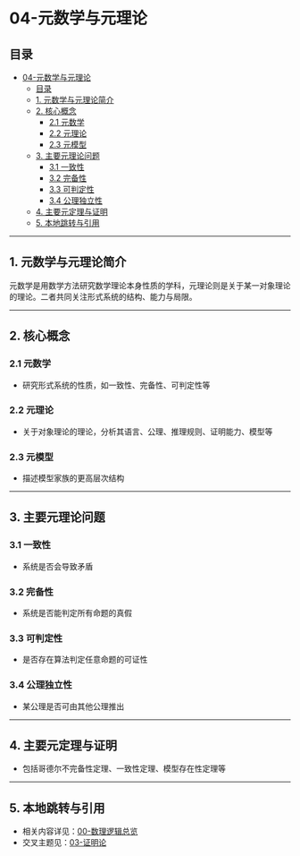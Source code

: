 # 04-元数学与元理论

## 目录

- [04-元数学与元理论](#04-元数学与元理论)
  - [目录](#目录)
  - [1. 元数学与元理论简介](#1-元数学与元理论简介)
  - [2. 核心概念](#2-核心概念)
    - [2.1 元数学](#21-元数学)
    - [2.2 元理论](#22-元理论)
    - [2.3 元模型](#23-元模型)
  - [3. 主要元理论问题](#3-主要元理论问题)
    - [3.1 一致性](#31-一致性)
    - [3.2 完备性](#32-完备性)
    - [3.3 可判定性](#33-可判定性)
    - [3.4 公理独立性](#34-公理独立性)
  - [4. 主要元定理与证明](#4-主要元定理与证明)
  - [5. 本地跳转与引用](#5-本地跳转与引用)

---

## 1. 元数学与元理论简介

元数学是用数学方法研究数学理论本身性质的学科，元理论则是关于某一对象理论的理论。二者共同关注形式系统的结构、能力与局限。

---

## 2. 核心概念

### 2.1 元数学

- 研究形式系统的性质，如一致性、完备性、可判定性等

### 2.2 元理论

- 关于对象理论的理论，分析其语言、公理、推理规则、证明能力、模型等

### 2.3 元模型

- 描述模型家族的更高层次结构

---

## 3. 主要元理论问题

### 3.1 一致性

- 系统是否会导致矛盾

### 3.2 完备性

- 系统是否能判定所有命题的真假

### 3.3 可判定性

- 是否存在算法判定任意命题的可证性

### 3.4 公理独立性

- 某公理是否可由其他公理推出

---

## 4. 主要元定理与证明

- 包括哥德尔不完备性定理、一致性定理、模型存在性定理等

---

## 5. 本地跳转与引用

- 相关内容详见：[00-数理逻辑总览](00-数理逻辑总览.md)
- 交叉主题见：[03-证明论](03-证明论.md)
